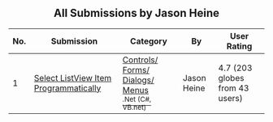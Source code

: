 ﻿<div align="center">

## All Submissions by Jason Heine

</div>

No.  | Submission | Category | By   | User Rating
---- | ---------- | -------- | ---- | -----------
1 | [Select ListView Item Programmatically<br />](https://github.com/Planet-Source-Code/jason-heine-select-listview-item-programmatically__10-1122) | [Controls/ Forms/ Dialogs/ Menus<br /><sup>.Net (C#, VB.net)</sup>](../ByCategory/controls-forms-dialogs-menus__10-3.md) | Jason Heine | 4.7 (203 globes from 43 users)
